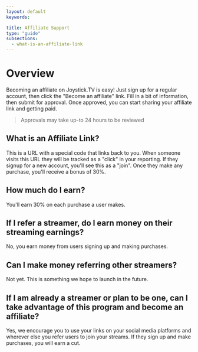 ```yaml
---
layout: default
keywords:

title: Affiliate Support
type: "guide"
subsections:
  - what-is-an-affiliate-link
---
```


# Overview

Becoming an affiliate on Joystick.TV is easy! Just sign up for a regular account, then click the "Become an affiliate" link. Fill in a bit of information, then submit for approval. Once approved, you can start sharing your affiliate link and getting paid.

> Approvals may take up-to 24 hours to be reviewed

## What is an Affiliate Link?
This is a URL with a special code that links back to you. When someone visits this URL they will be tracked as a "click" in your reporting. If they signup for a new account, you'll see this as a "join". Once they make any purchase, you'll receive a bonus of 30%.

## How much do I earn?
You'll earn 30% on each purchase a user makes.

## If I refer a streamer, do I earn money on their streaming earnings?
No, you earn money from users signing up and making purchases.

## Can I make money referring other streamers?
Not yet. This is something we hope to launch in the future.

## If I am already a streamer or plan to be one, can I take advantage of this program and become an affiliate?
Yes, we encourage you to use your links on your social media platforms and wherever else you refer users to join your streams. If they sign up and make purchases, you will earn a cut.
